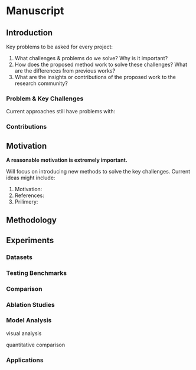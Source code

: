 # Manuscript

## Introduction
Key problems to be asked for every project:
1.  What challenges & problems do we solve? Why is it important?
2.  How does the proposed method work to solve these challenges? What are the differences from previous works?
3. What are the insights or contributions of the proposed work to the research community?
### Problem & Key Challenges
Current approaches still have problems with:
### Contributions


## Motivation
**A reasonable motivation is extremely important.**

Will focus on introducing new methods to solve the key challenges. Current ideas might include:
1. Motivation:
2. References:
3. Prilimery:


## Methodology


## Experiments
### Datasets

### Testing Benchmarks

### Comparison

### Ablation Studies

### Model Analysis
visual analysis

quantitative comparison

### Applications
